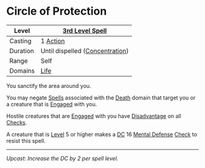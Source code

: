 # Circle of Protection

| Level    | [3rd Level Spell](3rd%20Level%20Spells.md)                            |
| -------- | --------------------------------------------------------------------- |
| Casting  | 1 [Action](../../../../Game%20Procedures/Core%20Procedures/Action.md) |
| Duration | Until dispelled ([Concentration](../../Concentration.md))             |
| Range    | Self                                                                  |
| Domains  | [Life](../../Spell%20Domains/Life.md)                                 |

You sanctify the area around you.

You may negate [Spells](../../../Spells.md) associated with the [Death](../../Spell%20Domains/Death.md) domain that target you or a creature that is [Engaged](../../../../Game%20Procedures/Conditions/Engaged.md) with you.

Hostile creatures that are [Engaged](../../../../Game%20Procedures/Conditions/Engaged.md) with you have [Disadvantage](../../../../Game%20Procedures/Die%20Rolling%20Mechanics/Disadvantage.md) on all [Checks](../../../../Game%20Procedures/Core%20Procedures/Check.md).

A creature that is [Level](../../../../Player%20Characters/Derived%20Statistics/Level.md) 5 or higher makes a [DC](../../../../Game%20Procedures/Core%20Procedures/DC.md) 16 [Mental Defense](../../../../Player%20Characters/Derived%20Statistics/Mental%20Defense.md) [Check](../../../../Game%20Procedures/Core%20Procedures/Check.md) to resist this spell.

---
*Upcast: Increase the DC by 2 per spell level.*
